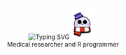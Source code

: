 <div align="center">
  <img src="https://readme-typing-svg.herokuapp.com?font=Fira+Code&size=32&duration=3000&pause=1000&width=600&lines=Hi%2C+I'm+Nour+Edin+Darwish" alt="Typing SVG" />
  <img src="https://raw.githubusercontent.com/adqe404/BrawlStarsAnimatedPins/refs/heads/master/Player%20Pins/Campaigns/BRAWLIDAYS/Gifs/emoji_brawlmas_thanks.gif" width="60">
</div>

<div align="center">Medical researcher and R programmer</div>
